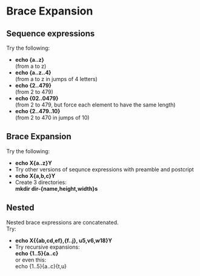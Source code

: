 # Brace Expansion

## Sequence expressions

Try the following:  
- **echo {a..z}**  
(from a to z)
- **echo {a..z..4}**  
(from a to z in jumps of 4 letters)
- **echo  {2..479}**  
(from 2 to 479)
- **echo  {02..0479}**  
(from 2 to 479, but force each element to have the same length)
- **echo  {2..479..10}**  
(from 2 to 470 in jumps of 10)

## Brace Expansion

Try the following:  
- **echo X{a..z}Y**
- Try other versions of sequnce expressions with preamble and postcript
- **echo X{a,b,c}Y**
- Create 3 directories:  
**mkdir dir-{name,height,width}s**

##  Nested

Nested brace expressions are concatenated.  
Try:  
- **echo X{{ab,cd,ef},{f..j}, u5,v6,w18}Y**
- Try recursive expansions:  
**echo {1..5}{a..c}**  
or even this:  
echo {1..5}{a..c}{t,u}